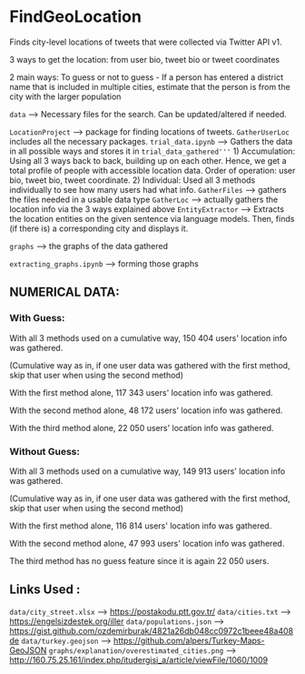 # FindGeoLocation

Finds city-level locations of tweets that were collected via Twitter API v1.

3 ways to get the location: from user bio, tweet bio or tweet coordinates

2 main ways: To guess or not to guess
    - If a person has entered a district name that is included in multiple cities, estimate that the person is from the city with the larger population

```data``` --> Necessary files for the search. Can be updated/altered if needed.

```LocationProject``` --> package for finding locations of tweets. ```GatherUserLoc``` includes all the necessary packages.
    ```trial_data.ipynb``` --> Gathers the data in all possible ways and stores it in ```trial_data_gathered'''```
        1) Accumulation: Using all 3 ways back to back, building up on each other. Hence, we get a total profile of people with accessible location data.
        Order of operation: user bio, tweet bio, tweet coordinate.
        2) Individual: Used all 3 methods individually to see how many users had what info.
    ```GatherFiles``` --> gathers the files needed in a usable data type
    ```GatherLoc``` --> actually gathers the location info via the 3 ways explained above
    ```EntityExtractor``` --> Extracts the location entities on the given sentence via language models. Then, finds (if there is) a corresponding city and displays it.

```graphs``` --> the graphs of the data gathered

```extracting_graphs.ipynb``` --> forming those graphs

## NUMERICAL DATA:

### With Guess:
With all 3 methods used on a cumulative way, 150 404 users' location info was gathered.

(Cumulative way as in, if one user data was gathered with the first method, skip that user when using the second method)

With the first method alone, 117 343 users' location info was gathered.

With the second method alone, 48 172 users' location info was gathered.

With the third method alone, 22 050 users' location info was gathered.

### Without Guess:
With all 3 methods used on a cumulative way, 149 913 users' location info was gathered.

(Cumulative way as in, if one user data was gathered with the first method, skip that user when using the second method)

With the first method alone, 116 814 users' location info was gathered.

With the second method alone, 47 993 users' location info was gathered.

The third method has no guess feature since it is again 22 050 users.


## Links Used :

```data/city_street.xlsx``` --> https://postakodu.ptt.gov.tr/
```data/cities.txt``` --> https://engelsizdestek.org/iller
```data/populations.json``` --> https://gist.github.com/ozdemirburak/4821a26db048cc0972c1beee48a408de
```data/turkey.geojson``` --> https://github.com/alpers/Turkey-Maps-GeoJSON
```graphs/explanation/overestimated_cities.png``` --> http://160.75.25.161/index.php/itudergisi_a/article/viewFile/1060/1009
